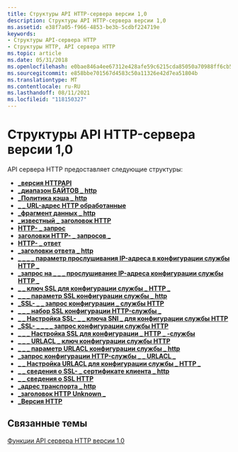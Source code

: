 ```yaml
---
title: Структуры API HTTP-сервера версии 1,0
description: Структуры API HTTP-сервера версии 1,0
ms.assetid: e38f7a05-f966-4853-be3b-5cdbf224719e
keywords:
- Структуры API-сервера HTTP
- Структуры HTTP, API сервера HTTP
ms.topic: article
ms.date: 05/31/2018
ms.openlocfilehash: e0bae846a4ee67312e428afe59c6215cda85050a70988ff6cb5e3e6c9ffa4067
ms.sourcegitcommit: e858bbe701567d4583c50a11326e42d7ea51804b
ms.translationtype: MT
ms.contentlocale: ru-RU
ms.lasthandoff: 08/11/2021
ms.locfileid: "118150327"
---
```

# <a name="http-server-api-version-10-structures"></a>Структуры API HTTP-сервера версии 1,0

API сервера HTTP предоставляет следующие структуры:

-   [**\_версия HTTPAPI**](/windows/desktop/api/Http/ns-http-httpapi_version)
-   [**\_диапазон БАЙТОВ \_ http**](/windows/desktop/api/Http/ns-http-http_byte_range)
-   [**\_Политика кэша \_ http**](/windows/desktop/api/Http/ns-http-http_cache_policy)
-   [**\_ \_ URL-адрес HTTP обработанные**](/windows/desktop/api/Http/ns-http-http_cooked_url)
-   [**\_фрагмент данных \_ http**](/windows/desktop/api/Http/ns-http-http_data_chunk)
-   [**\_известный \_ заголовок HTTP**](/windows/desktop/api/Http/ns-http-http_known_header)
-   [**HTTP- \_ запрос**](/previous-versions/windows/desktop/legacy/aa364545(v=vs.85))
-   [**заголовки HTTP- \_ запросов \_**](/windows/desktop/api/Http/ns-http-http_request_headers)
-   [**HTTP- \_ ответ**](http-response.md)
-   [**\_заголовки ответа \_ http**](/windows/desktop/api/Http/ns-http-http_response_headers)
-   [**\_ \_ \_ \_ параметр прослушивания IP-адреса в конфигурации службы HTTP \_**](/windows/desktop/api/Http/ns-http-http_service_config_ip_listen_param)
-   [**\_запрос на \_ \_ \_ прослушивание IP-адреса конфигурации службы HTTP \_**](/windows/desktop/api/Http/ns-http-http_service_config_ip_listen_query)
-   [**\_ \_ ключ SSL для конфигурации службы \_ HTTP \_**](/windows/desktop/api/Http/ns-http-http_service_config_ssl_key)
-   [**\_ \_ \_ параметр SSL конфигурации службы \_ http**](/windows/desktop/api/Http/ns-http-http_service_config_ssl_param)
-   [**\_SSL- \_ \_ запрос конфигурации \_ службы HTTP**](/windows/desktop/api/Http/ns-http-http_service_config_ssl_query)
-   [**\_ \_ \_ набор SSL конфигурации HTTP-службы \_**](/windows/desktop/api/Http/ns-http-http_service_config_ssl_set)
-   [**\_ \_ Настройка SSL- \_ \_ ключа SNI \_ для конфигурации службы HTTP**](/windows/desktop/api/Http/ns-http-http_service_config_ssl_sni_key)
-   [**\_SSL- \_ \_ \_ \_ запрос конфигурации службы HTTP**](/windows/desktop/api/Http/ns-http-http_service_config_ssl_sni_query)
-   [**\_ \_ \_ Настройка SSL для конфигурации \_ HTTP \_ -службы**](/windows/desktop/api/Http/ns-http-http_service_config_ssl_sni_set)
-   [**\_ \_ \_ URLACL \_ ключ конфигурации службы HTTP**](/windows/desktop/api/Http/ns-http-http_service_config_urlacl_key)
-   [**\_ \_ \_ параметр URLACL конфигурации службы \_ http**](/windows/desktop/api/Http/ns-http-http_service_config_urlacl_param)
-   [**\_запрос конфигурации HTTP-службы \_ \_ URLACL \_**](/windows/desktop/api/Http/ns-http-http_service_config_urlacl_query)
-   [**\_ \_ Настройка URLACL для конфигурации службы \_ HTTP \_**](/windows/desktop/api/Http/ns-http-http_service_config_urlacl_set)
-   [**\_ \_ сведения о SSL- \_ сертификате клиента \_ http**](/windows/desktop/api/Http/ns-http-http_ssl_client_cert_info)
-   [**\_ \_ сведения о SSL HTTP**](/windows/desktop/api/Http/ns-http-http_ssl_info)
-   [**\_адрес транспорта \_ http**](/windows/desktop/api/Http/ns-http-http_transport_address)
-   [**\_заголовок HTTP Unknown \_**](/windows/desktop/api/Http/ns-http-http_unknown_header)
-   [**\_Версия HTTP**](/windows/desktop/api/Http/ns-http-http_version)

## <a name="related-topics"></a>Связанные темы

<dl> <dt>

[Функции API сервера HTTP версии 1,0](http-server-api-version-1-0-functions.md)
</dt> </dl>

 

 